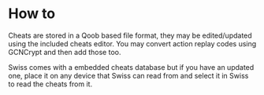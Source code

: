 # How to #

Cheats are stored in a Qoob based file format, they may be edited/updated using the included cheats editor. You may convert action replay codes using GCNCrypt and then add those too.

Swiss comes with a embedded cheats database but if you have an updated one, place it on any device that Swiss can read from and select it in Swiss to read the cheats from it.